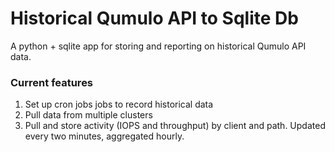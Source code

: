 # Historical Qumulo API to Sqlite Db

A python + sqlite app for storing and reporting on historical Qumulo API data.

### Current features

1. Set up cron jobs jobs to record historical data
2. Pull data from multiple clusters
3. Pull and store activity (IOPS and throughput) by client and path. Updated every two minutes, aggregated hourly.